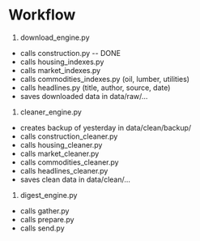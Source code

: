 # Workflow
1. download_engine.py
* calls construction.py -- DONE
* calls housing_indexes.py
* calls market_indexes.py
* calls commodities_indexes.py (oil, lumber, utilities)
* calls headlines.py (title, author, source, date)
* saves downloaded data in data/raw/...

1. cleaner_engine.py
* creates backup of yesterday in data/clean/backup/
* calls construction_cleaner.py
* calls housing_cleaner.py
* calls market_cleaner.py
* calls commodities_cleaner.py
* calls headlines_cleaner.py
* saves clean data in data/clean/...

1. digest_engine.py
* calls gather.py
* calls prepare.py
* calls send.py
